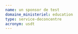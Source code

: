 ```yaml
---
name: un sponsor de test
domaine_ministeriel: education
type: service-deconcentre
acronym: usdt
---
```

 